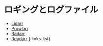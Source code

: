 # ロギングとログファイル

- [Lidarr](/lidarr/troubleshooting#logging-and-log-files)
- [Prowlarr](/prowlarr/troubleshooting#logging-and-log-files)
- [Radarr](/radarr/troubleshooting#logging-and-log-files)
- [Readarr](/readarr/troubleshooting#logging-and-log-files)
{.links-list}